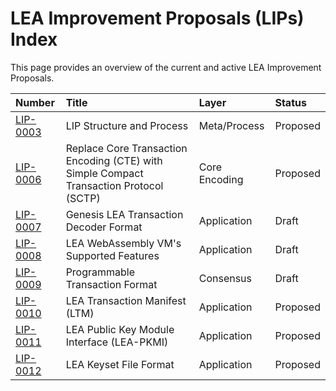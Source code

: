 # LEA Improvement Proposals (LIPs) Index

This page provides an overview of the current and active LEA Improvement Proposals.

| Number | Title | Layer | Status |
| :--- | :---- | :---- | :--- |
| [LIP-0003](./LIP-0003) | LIP Structure and Process | Meta/Process | Proposed |
| [LIP-0006](./LIP-0006) | Replace Core Transaction Encoding (CTE) with Simple Compact Transaction Protocol (SCTP) | Core Encoding | Proposed |
| [LIP-0007](./LIP-0007) | Genesis LEA Transaction Decoder Format | Application | Draft |
| [LIP-0008](./LIP-0008) | LEA WebAssembly VM's Supported Features | Application | Draft |
| [LIP-0009](./LIP-0009) | Programmable Transaction Format | Consensus | Draft |
| [LIP-0010](./LIP-0010) | LEA Transaction Manifest (LTM) | Application | Proposed |
| [LIP-0011](./LIP-0011) | LEA Public Key Module Interface (LEA-PKMI) | Application | Proposed |
| [LIP-0012](./LIP-0012) | LEA Keyset File Format | Application | Proposed |
